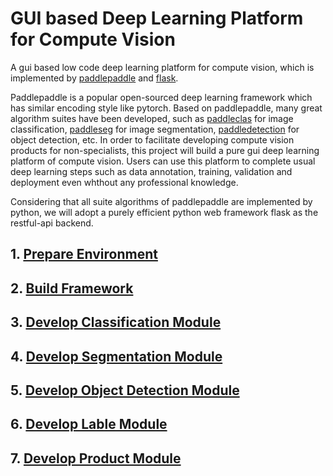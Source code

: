 # GUI based Deep Learning Platform for Compute Vision 

A gui based low code deep learning platform for compute vision, which is implemented by [paddlepaddle](https://github.com/PaddlePaddle/Paddle) and [flask](https://flask.palletsprojects.com/).

Paddlepaddle is a popular open-sourced deep learning framework which has similar encoding style like pytorch. Based on paddlepaddle, many great algorithm suites have been developed, such as [paddleclas](https://github.com/PaddlePaddle/PaddleClas) for image classification, [paddleseg](https://github.com/PaddlePaddle/PaddleSeg) for image segmentation, [paddledetection](https://github.com/PaddlePaddle/PaddleDetection) for object detection, etc. In order to facilitate developing compute vision products for non-specialists, this project will build a pure gui deep learning platform of compute vision. Users can use this platform to complete usual deep learning steps such as data annotation, training, validation and deployment even whthout any professional knowledge.

Considering that all suite algorithms of paddlepaddle are implemented by python, we will adopt a purely efficient python web framework flask as the restful-api backend. 


## 1. [Prepare Environment](./doc/PrepareEnvironment.md)

## 2. [Build Framework](./doc/2.md)

## 3. [Develop Classification Module](./doc/3.md)

## 4. [Develop Segmentation Module](./doc/4.md)

## 5. [Develop Object Detection Module](./doc/5.md)

## 6. [Develop Lable Module](./doc/6.md)

## 7. [Develop Product Module](./doc/7.md)